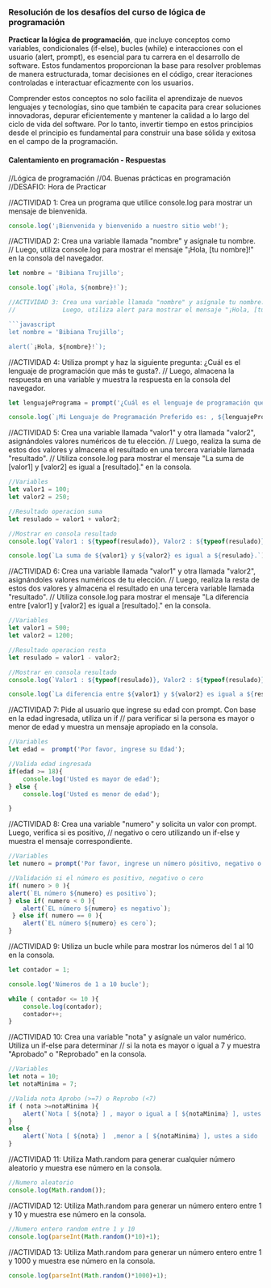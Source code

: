 ### Resolución de los desafíos del curso de lógica de programación

**Practicar la lógica de programación**, que incluye conceptos como variables, condicionales (if-else), bucles (while) e interacciones con el usuario (alert, prompt), es esencial para tu carrera en el desarrollo de software. Estos fundamentos proporcionan la base para resolver problemas de manera estructurada, tomar decisiones en el código, crear iteraciones controladas e interactuar eficazmente con los usuarios.

Comprender estos conceptos no solo facilita el aprendizaje de nuevos lenguajes y tecnologías, sino que también te capacita para crear soluciones innovadoras, depurar eficientemente y mantener la calidad a lo largo del ciclo de vida del software. Por lo tanto, invertir tiempo en estos principios desde el principio es fundamental para construir una base sólida y exitosa en el campo de la programación.

#### Calentamiento en programación - Respuestas

//Lógica de programación 
//04. Buenas prácticas en programación
//DESAFIO: Hora de Practicar


//ACTIVIDAD 1: Crea un programa que utilice console.log para mostrar un mensaje de bienvenida.

```javascript
console.log('¡Bienvenida y bienvenido a nuestro sitio web!');
```

//ACTIVIDAD 2: Crea una variable llamada "nombre" y asígnale tu nombre. 
//             Luego, utiliza console.log para mostrar el mensaje "¡Hola, [tu nombre]!" en la consola del navegador.

```javascript
let nombre = 'Bibiana Trujillo';

console.log(`¡Hola, ${nombre}!`);

//ACTIVIDAD 3: Crea una variable llamada "nombre" y asígnale tu nombre. 
//             Luego, utiliza alert para mostrar el mensaje "¡Hola, [tu nombre]!".

```javascript
let nombre = 'Bibiana Trujillo';

alert(`¡Hola, ${nombre}!`);
```

//ACTIVIDAD 4: Utiliza prompt y haz la siguiente pregunta: ¿Cuál es el lenguaje de programación que más te gusta?. 
//             Luego, almacena la respuesta en una variable y muestra la respuesta en la consola del navegador.

```javascript
let lenguajePrograma = prompt('¿Cuál es el lenguaje de programación que más te gusta?');

console.log(`¡Mi Lenguaje de Programación Preferido es: , ${lenguajePrograma}!`);
```

//ACTIVIDAD 5: Crea una variable llamada "valor1" y otra llamada "valor2", asignándoles valores numéricos de tu elección. 
//             Luego, realiza la suma de estos dos valores y almacena el resultado en una tercera variable llamada "resultado". 
//             Utiliza console.log para mostrar el mensaje "La suma de [valor1] y [valor2] es igual a [resultado]." en la consola.

```javascript
//Variables
let valor1 = 100;
let valor2 = 250;

//Resultado operacion suma
let resulado = valor1 + valor2;

//Mostrar en consola resultado
console.log(`Valor1 : ${typeof(resulado)}, Valor2 : ${typeof(resulado)} , Resultado : ${typeof(resulado)}`);

console.log(`La suma de ${valor1} y ${valor2} es igual a ${resulado}.`);
```

//ACTIVIDAD 6: Crea una variable llamada "valor1" y otra llamada "valor2", asignándoles valores numéricos de tu elección. 
//             Luego, realiza la resta de estos dos valores y almacena el resultado en una tercera variable llamada "resultado". 
//             Utiliza console.log para mostrar el mensaje "La diferencia entre [valor1] y [valor2] es igual a [resultado]." en la consola.

```javascript
//Variables
let valor1 = 500;
let valor2 = 1200;

//Resultado operacion resta
let resulado = valor1 - valor2;

//Mostrar en consola resultado
console.log(`Valor1 : ${typeof(resulado)}, Valor2 : ${typeof(resulado)} , Resultado : ${typeof(resulado)}`);

console.log(`La diferencia entre ${valor1} y ${valor2} es igual a ${resulado}.`);
```

//ACTIVIDAD 7: Pide al usuario que ingrese su edad con prompt. Con base en la edad ingresada, utiliza un if 
//             para verificar si la persona es mayor o menor de edad y muestra un mensaje apropiado en la consola.


```javascript
//Variables
let edad =  prompt('Por favor, ingrese su Edad');

//Valida edad ingresada
if(edad >= 18){
    console.log('Usted es mayor de edad');     
} else {
    console.log('Usted es menor de edad');     

}
```

//ACTIVIDAD 8: Crea una variable "numero" y solicita un valor con prompt. Luego, verifica si es positivo, 
//             negativo o cero utilizando un if-else y muestra el mensaje correspondiente.

```javascript
//Variables
let numero = prompt('Por favor, ingrese un número pósitivo, negativo o cero');

//Validación si el número es positivo, negativo o cero
if( numero > 0 ){
alert(`EL número ${numero} es positivo`);
} else if( numero < 0 ){
    alert(`EL número ${numero} es negativo`);
 } else if( numero == 0 ){
    alert(`EL número ${numero} es cero`);
}
```

//ACTIVIDAD 9: Utiliza un bucle while para mostrar los números del 1 al 10 en la consola.

```javascript
let contador = 1;

console.log('Números de 1 a 10 bucle');

while ( contador <= 10 ){
    console.log(contador);
    contador++;
}
```

//ACTIVIDAD 10: Crea una variable "nota" y asígnale un valor numérico. Utiliza un if-else para determinar 
//              si la nota es mayor o igual a 7 y muestra "Aprobado" o "Reprobado" en la consola.

```javascript
//Variables
let nota = 10;
let notaMinima = 7;

//Valida nota Aprobo (>=7) o Reprobo (<7)
if ( nota >=notaMinima ){
    alert(`Nota [ ${nota} ] , mayor o igual a [ ${notaMinima} ], ustes a sido ¡Aprobado!'`);
}
else {
    alert(`Nota [ ${nota} ]  ,menor a [ ${notaMinima} ], ustes a sido ¡Reaprobado!'`);
}
```

//ACTIVIDAD 11: Utiliza Math.random para generar cualquier número aleatorio y muestra ese número en la consola.

```javascript
//Numero aleatorio
console.log(Math.random());
```

//ACTIVIDAD 12: Utiliza Math.random para generar un número entero entre 1 y 10 y muestra ese número en la consola.

```javascript
//Numero entero random entre 1 y 10
console.log(parseInt(Math.random()*10)+1);
```

//ACTIVIDAD 13: Utiliza Math.random para generar un número entero entre 1 y 1000 y muestra ese número en la consola.

```javascript
console.log(parseInt(Math.random()*1000)+1);
```
